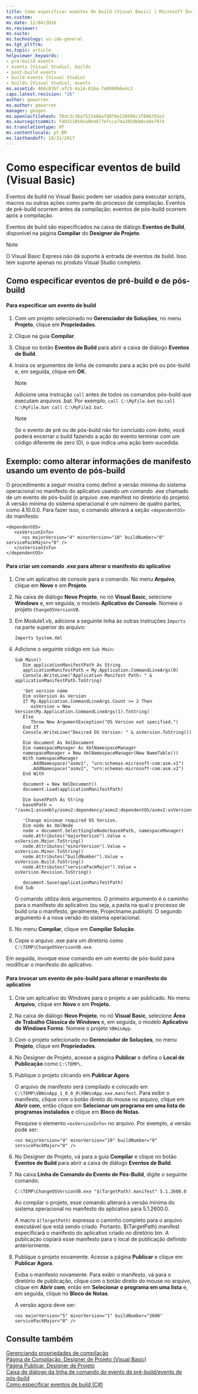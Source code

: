 ```yaml
---
title: Como especificar eventos de build (Visual Basic) | Microsoft Docs
ms.custom: 
ms.date: 11/04/2016
ms.reviewer: 
ms.suite: 
ms.technology: vs-ide-general
ms.tgt_pltfrm: 
ms.topic: article
helpviewer_keywords:
- pre-build events
- events [Visual Studio], builds
- post-build events
- build events [Visual Studio]
- builds [Visual Studio], events
ms.assetid: 40dc83bf-a7c5-4a14-816a-fa0980b6e4c3
caps.latest.revision: "26"
author: gewarren
ms.author: gewarren
manager: ghogen
ms.openlocfilehash: 78dc3c36a7513a04afd8f8e136996c3f896291e2
ms.sourcegitcommit: f40311056ea0b4677efcca74a285dbb0ce0e7974
ms.translationtype: HT
ms.contentlocale: pt-BR
ms.lasthandoff: 10/31/2017
---
```

# <a name="how-to-specify-build-events-visual-basic"></a>Como especificar eventos de build (Visual Basic)
Eventos de build no Visual Basic podem ser usados para executar scripts, macros ou outras ações como parte do processo de compilação. Eventos de pré-build ocorrem antes da compilação; eventos de pós-build ocorrem após a compilação.  
  
 Eventos de build são especificados na caixa de diálogo **Eventos de Build**, disponível na página **Compilar** do **Designer de Projeto**.  
  
> [!NOTE]
>  O Visual Basic Express não dá suporte à entrada de eventos de build. Isso tem suporte apenas no produto Visual Studio completo.  
  
## <a name="how-to-specify-pre-build-and-post-build-events"></a>Como especificar eventos de pré-build e de pós-build  
  
#### <a name="to-specify-a-build-event"></a>Para especificar um evento de build  
  
1.  Com um projeto selecionado no **Gerenciador de Soluções**, no menu **Projeto**, clique em **Propriedades**.  
  
2.  Clique na guia **Compilar**.  
  
3.  Clique no botão **Eventos de Build** para abrir a caixa de diálogo **Eventos de Build**.  
  
4.  Insira os argumentos de linha de comando para a ação pré ou pós-build e, em seguida, clique em **OK**.  
  
    > [!NOTE]
    >  Adicione uma instrução `call` antes de todos os comandos pós-build que executam arquivos .bat. Por exemplo, `call C:\MyFile.bat` ou `call C:\MyFile.bat call C:\MyFile2.bat`.  
  
    > [!NOTE]
    >  Se o evento de pré ou de pós-build não for concluído com êxito, você poderá encerrar o build fazendo a ação do evento terminar com um código diferente de zero (0), o que indica uma ação bem-sucedida.  
  
## <a name="example-how-to-change-manifest-information-using-a-post-build-event"></a>Exemplo: como alterar informações de manifesto usando um evento de pós-build  
 O procedimento a seguir mostra como definir a versão mínima do sistema operacional no manifesto do aplicativo usando um comando .exe chamado de um evento de pós-build (o arquivo .exe.manifest no diretório do projeto). A versão mínima do sistema operacional é um número de quatro partes, como 4.10.0.0. Para fazer isso, o comando alterará a seção `<dependentOS>` do manifesto:  
  
```  
<dependentOS>  
   <osVersionInfo>  
      <os majorVersion="4" minorVersion="10" buildNumber="0" servicePackMajor="0" />  
   </osVersionInfo>  
</dependentOS>  
```  
  
#### <a name="to-create-an-exe-command-to-change-the-application-manifest"></a>Para criar um comando .exe para alterar o manifesto do aplicativo  
  
1.  Crie um aplicativo de console para o comando. No menu **Arquivo**, clique em **Novo** e em **Projeto**.  
  
2.  Na caixa de diálogo **Novo Projeto**, no nó **Visual Basic**, selecione **Windows** e, em seguida, o modelo **Aplicativo de Console**. Nomeie o projeto `ChangeOSVersionVB`.  
  
3.  Em Module1.vb, adicione a seguinte linha às outras instruções `Imports` na parte superior do arquivo:  
  
    ```  
    Imports System.Xml  
    ```  
  
4.  Adicione o seguinte código em `Sub Main`:  
  
    ```  
    Sub Main()  
       Dim applicationManifestPath As String  
       applicationManifestPath = My.Application.CommandLineArgs(0)  
       Console.WriteLine("Application Manifest Path: " & applicationManifestPath.ToString)  
  
       'Get version name  
       Dim osVersion As Version  
       If My.Application.CommandLineArgs.Count >= 2 Then  
          osVersion = New Version(My.Application.CommandLineArgs(1).ToString)  
       Else  
          Throw New ArgumentException("OS Version not specified.")  
       End If  
       Console.WriteLine("Desired OS Version: " & osVersion.ToString())  
  
       Dim document As XmlDocument  
       Dim namespaceManager As XmlNamespaceManager  
       namespaceManager = New XmlNamespaceManager(New NameTable())  
       With namespaceManager  
          .AddNamespace("asmv1", "urn:schemas-microsoft-com:asm.v1")  
          .AddNamespace("asmv2", "urn:schemas-microsoft-com:asm.v2")  
       End With  
  
       document = New XmlDocument()  
       document.Load(applicationManifestPath)  
  
       Dim baseXPath As String  
       baseXPath = "/asmv1:assembly/asmv2:dependency/asmv2:dependentOS/asmv2:osVersionInfo/asmv2:os"  
  
       'Change minimum required OS Version.  
       Dim node As XmlNode  
       node = document.SelectSingleNode(baseXPath, namespaceManager)  
       node.Attributes("majorVersion").Value = osVersion.Major.ToString()  
       node.Attributes("minorVersion").Value = osVersion.Minor.ToString()  
       node.Attributes("buildNumber").Value = osVersion.Build.ToString()  
       node.Attributes("servicePackMajor").Value = osVersion.Revision.ToString()  
  
       document.Save(applicationManifestPath)  
    End Sub  
    ```  
  
     O comando utiliza dois argumentos. O primeiro argumento é o caminho para o manifesto do aplicativo (ou seja, a pasta na qual o processo de build cria o manifesto, geralmente, Projectname.publish). O segundo argumento é a nova versão do sistema operacional.  
  
5.  No menu **Compilar**, clique em **Compilar Solução**.  
  
6.  Copie o arquivo .exe para um diretório como `C:\TEMP\ChangeOSVersionVB.exe`.  
  
 Em seguida, invoque esse comando em um evento de pós-build para modificar o manifesto do aplicativo.  
  
#### <a name="to-invoke-a-post-build-event-to-change-the-application-manifest"></a>Para invocar um evento de pós-build para alterar o manifesto do aplicativo  
  
1.  Crie um aplicativo do Windows para o projeto a ser publicado. No menu **Arquivo**, clique em **Novo** e em **Projeto**.  
  
2.  Na caixa de diálogo **Novo Projeto**, no nó **Visual Basic**, selecione **Área de Trabalho Clássica do Windows** e, em seguida, o modelo **Aplicativo do Windows Forms**. Nomeie o projeto `VBWinApp`.  
  
3.  Com o projeto selecionado no **Gerenciador de Soluções**, no menu **Projeto**, clique em **Propriedades**.  
  
4.  No Designer de Projeto, acesse a página **Publicar** e defina o **Local de Publicação** como `C:\TEMP\`.  
  
5.  Publique o projeto clicando em **Publicar Agora**.  
  
     O arquivo de manifesto será compilado e colocado em `C:\TEMP\VBWinApp_1_0_0_0\VBWinApp.exe.manifest`. Para exibir o manifesto, clique com o botão direito do mouse no arquivo, clique em **Abrir com**, então clique em **Selecionar um programa em uma lista de programas instalados** e clique em **Bloco de Notas**.  
  
     Pesquise o elemento `<osVersionInfo>` no arquivo. Por exemplo, a versão pode ser:  
  
    ```  
    <os majorVersion="4" minorVersion="10" buildNumber="0" servicePackMajor="0" />  
    ```  
  
6.  No Designer de Projeto, vá para a guia **Compilar** e clique no botão **Eventos de Build** para abrir a caixa de diálogo **Eventos de Build**.  
  
7.  Na caixa **Linha de Comando do Evento de Pós-Build**, digite o seguinte comando:  
  
     `C:\TEMP\ChangeOSVersionVB.exe "$(TargetPath).manifest" 5.1.2600.0`  
  
     Ao compilar o projeto, esse comando alterará a versão mínima do sistema operacional no manifesto do aplicativo para 5.1.2600.0.  
  
     A macro `$(TargetPath)` expressa o caminho completo para o arquivo executável que está sendo criado. Portanto, $(TargetPath).manifest especificará o manifesto do aplicativo criado no diretório bin. A publicação copiará esse manifesto para o local de publicação definido anteriormente.  
  
8.  Publique o projeto novamente. Acesse a página **Publicar** e clique em **Publicar Agora**.  
  
     Exiba o manifesto novamente. Para exibir o manifesto, vá para o diretório de publicação, clique com o botão direito do mouse no arquivo, clique em **Abrir com**, então em **Selecionar o programa em uma lista** e, em seguida, clique no **Bloco de Notas**.  
  
     A versão agora deve ser:  
  
    ```  
    <os majorVersion="5" minorVersion="1" buildNumber="2600" servicePackMajor="0" />  
    ```  
  
## <a name="see-also"></a>Consulte também  
 [Gerenciando propriedades de compilação](http://msdn.microsoft.com/en-us/94308881-f10f-4caf-a729-f1028e596a2c)   
 [Página de Compilação, Designer de Projeto (Visual Basic)](../ide/reference/compile-page-project-designer-visual-basic.md)   
 [Página Publicar, Designer de Projeto](../ide/reference/publish-page-project-designer.md)   
 [Caixa de diálogo da linha de comando do evento de pré-build/evento de pós-build](../ide/reference/pre-build-event-post-build-event-command-line-dialog-box.md)   
 [Como especificar eventos de build (C#)](../ide/how-to-specify-build-events-csharp.md)